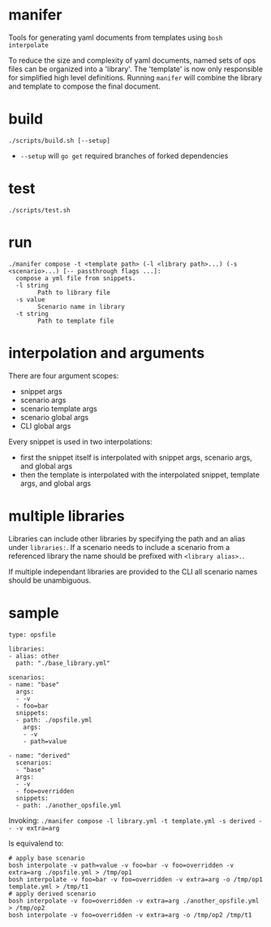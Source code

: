 # manifer
Tools for generating yaml documents from templates using `bosh interpolate`

To reduce the size and complexity of yaml documents, named sets of ops files
can be organized into a 'library'. The 'template' is now only 
responsible for simplified high level definitions. Running `manifer` will 
combine the library and template to compose the final document.

# build
`./scripts/build.sh [--setup]`
- `--setup` will `go get` required branches of forked dependencies

# test
`./scripts/test.sh`

# run
```
./manifer compose -t <template path> (-l <library path>...) (-s <scenario>...) [-- passthrough flags ...]:
  compose a yml file from snippets.
  -l string
        Path to library file
  -s value
        Scenario name in library
  -t string
        Path to template file
```

# interpolation and arguments

There are four argument scopes:
- snippet args
- scenario args
- scenario template args
- scenario global args
- CLI global args

Every snippet is used in two interpolations:
- first the snippet itself is interpolated with snippet args, scenario args, and global args
- then the template is interpolated with the interpolated snippet, template args, and global args

# multiple libraries
Libraries can include other libraries by specifying the path and an alias under 
`libraries:`. If a scenario needs to include a scenario from a referenced 
library the name should be prefixed with `<library alias>.`.

If multiple independant libraries are provided to the CLI all scenario names 
should be unambiguous.

# sample
```
type: opsfile

libraries:
- alias: other
  path: "./base_library.yml"

scenarios:
- name: "base"
  args:
  - -v 
  - foo=bar
  snippets:
  - path: ./opsfile.yml
    args:
    - -v 
    - path=value

- name: "derived"
  scenarios:
  - "base"
  args:
  - -v 
  - foo=overridden
  snippets:
  - path: ./another_opsfile.yml
```

Invoking:
`./manifer compose -l library.yml -t template.yml -s derived -- -v extra=arg`

Is equivalend to:
```
# apply base scenario
bosh interpolate -v path=value -v foo=bar -v foo=overridden -v extra=arg ./opsfile.yml > /tmp/op1
bosh interpolate -v foo=bar -v foo=overridden -v extra=arg -o /tmp/op1 template.yml > /tmp/t1
# apply derived scenario
bosh interpolate -v foo=overridden -v extra=arg ./another_opsfile.yml > /tmp/op2
bosh interpolate -v foo=overridden -v extra=arg -o /tmp/op2 /tmp/t1
```
